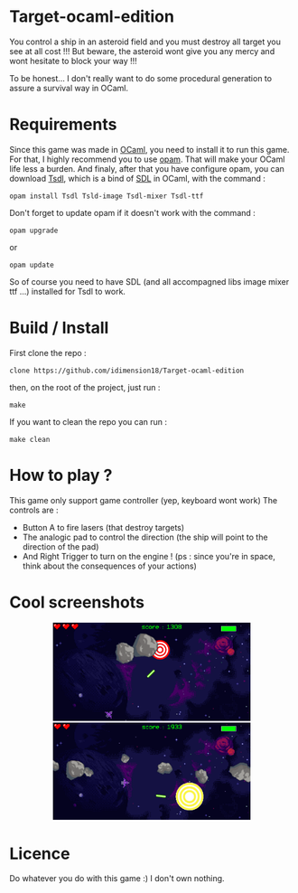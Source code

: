 # Target-ocaml-edition
You control a ship in an asteroid field and you must destroy all target you see at all cost !!!
But beware, the asteroid wont give you any mercy and wont hesitate to block your way !!!

To be honest... I don't really want to do some procedural generation to assure a survival way in OCaml. 

# Requirements
Since this game was made in [OCaml](https://ocaml.org/), you need to install it to run this game.
For that, I highly recommend you to use [opam](https://opam.ocaml.org/). That will make your OCaml life less a burden.
And finaly, after that you have configure opam, you can download [Tsdl](https://ocaml.org/p/tsdl/latest/CHANGES.md.html), which is a bind of [SDL](https://www.libsdl.org/) in OCaml, with the command :
```
opam install Tsdl Tsld-image Tsdl-mixer Tsdl-ttf
```
Don't forget to update opam if it doesn't work with the command : 
```
opam upgrade
```
or
```
opam update
```
So of course you need to have SDL (and all accompagned libs image mixer ttf ...) installed for Tsdl to work.

# Build / Install
First clone the repo :
```
clone https://github.com/idimension18/Target-ocaml-edition
```
then, on the root of the project, just run :
```
make
```
If you want to clean the repo you can run :
```
make clean
```

# How to play ?
This game only support game controller (yep, keyboard wont work)
The controls are :
- Button A to fire lasers (that destroy targets)
- The analogic pad to control the direction (the ship will point to the direction of the pad)
- And Right Trigger to turn on the engine ! (ps : since you're in space, think about the consequences of your actions)

# Cool screenshots 
<p align="center">
  <img src="data/images/screen1.png" width="350" title="Cool screenshot 1">
  <img src="data/images/screen3.png" width="350" title="Cool screenshot 2">
</p>

# Licence
Do whatever you do with this game :) I don't own nothing.

